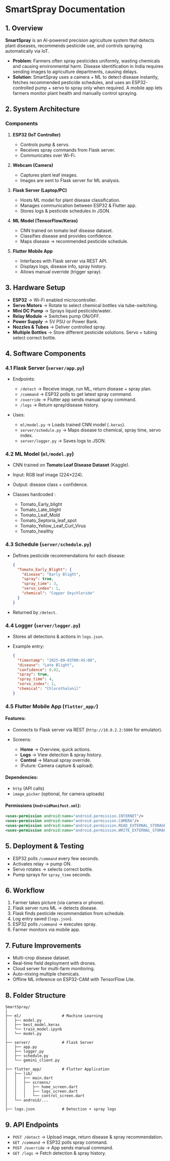 # SmartSpray Documentation

## 1. Overview

**SmartSpray** is an AI-powered precision agriculture system that detects plant diseases, recommends pesticide use, and controls spraying automatically via IoT.

* **Problem**: Farmers often spray pesticides uniformly, wasting chemicals and causing environmental harm. Disease identification in India requires sending images to agriculture departments, causing delays.
* **Solution**: SmartSpray uses a camera + ML to detect disease instantly, fetches recommended pesticide schedules, and uses an ESP32-controlled pump + servo to spray only when required. A mobile app lets farmers monitor plant health and manually control spraying.

## 2. System Architecture

### Components

1. **ESP32 (IoT Controller)**

   * Controls pump & servo.
   * Receives spray commands from Flask server.
   * Communicates over Wi-Fi.

2. **Webcam (Camera)**

   * Captures plant leaf images.
   * Images are sent to Flask server for ML analysis.

3. **Flask Server (Laptop/PC)**

   * Hosts ML model for plant disease classification.
   * Manages communication between ESP32 & Flutter app.
   * Stores logs & pesticide schedules in JSON.

4. **ML Model (TensorFlow/Keras)**

   * CNN trained on tomato leaf disease dataset.
   * Classifies disease and provides confidence.
   * Maps disease → recommended pesticide schedule.

5. **Flutter Mobile App**

   * Interfaces with Flask server via REST API.
   * Displays logs, disease info, spray history.
   * Allows manual override (trigger spray).

## 3. Hardware Setup

* **ESP32** → Wi-Fi enabled microcontroller.
* **Servo Motors** → Rotate to select chemical bottles via tube-switching.
* **Mini DC Pump** → Sprays liquid pesticide/water.
* **Relay Module** → Switches pump ON/OFF.
* **Power Supply** → 5V PSU or Power Bank.
* **Nozzles & Tubes** → Deliver controlled spray.
* **Multiple Bottles** → Store different pesticide solutions. Servo + tubing select correct bottle.

## 4. Software Components

### 4.1 Flask Server (`server/app.py`)

* Endpoints:

  * `/detect` → Receive image, run ML, return disease + spray plan.
  * `/command` → ESP32 polls to get latest spray command.
  * `/override` → Flutter app sends manual spray command.
  * `/logs` → Return spray/disease history.

* Uses:

  * `ml/model.py` → Loads trained CNN model (`.keras`).
  * `server/schedule.py` → Maps disease to chemical, spray time, servo index.
  * `server/logger.py` → Saves logs to JSON.

### 4.2 ML Model (`ml/model.py`)

* CNN trained on **Tomato Leaf Disease Dataset** (Kaggle).
* Input: RGB leaf image (224×224).
* Output: disease class + confidence.
* Classes hardcoded :

  * Tomato\_Early\_blight
  * Tomato\_Late\_blight
  * Tomato\_Leaf\_Mold
  * Tomato\_Septoria\_leaf\_spot
  * Tomato\_Yellow\_Leaf\_Curl\_Virus
  * Tomato\_healthy

### 4.3 Schedule (`server/schedule.py`)

* Defines pesticide recommendations for each disease:

  ```json
  {
    "Tomato_Early_Blight": {
      "disease": "Early Blight",
      "spray": true,
      "spray_time": 3,
      "servo_index": 1,
      "chemical": "Copper Oxychloride"
    }
  }
  ```
* Returned by `/detect`.

### 4.4 Logger (`server/logger.py`)

* Stores all detections & actions in `logs.json`.
* Example entry:

  ```json
  {
    "timestamp": "2025-09-03T00:45:00",
    "disease": "Late Blight",
    "confidence": 0.92,
    "spray": true,
    "spray_time": 4,
    "servo_index": 2,
    "chemical": "Chlorothalonil"
  }
  ```

### 4.5 Flutter Mobile App (`flutter_app/`)

#### Features:

* Connects to Flask server via REST (`http://10.0.2.2:5000` for emulator).
* Screens:

  * **Home** → Overview, quick actions.
  * **Logs** → View detection & spray history.
  * **Control** → Manual spray override.
  * (Future: Camera capture & upload).

#### Dependencies:

* `http` (API calls)
* `image_picker` (optional, for camera uploads)

#### Permissions (`AndroidManifest.xml`):

```xml
<uses-permission android:name="android.permission.INTERNET"/>
<uses-permission android:name="android.permission.CAMERA"/>
<uses-permission android:name="android.permission.READ_EXTERNAL_STORAGE"/>
<uses-permission android:name="android.permission.WRITE_EXTERNAL_STORAGE"/>
```

## 5. Deployment & Testing

* ESP32 polls `/command` every few seconds.
* Activates relay → pump ON.
* Servo rotates → selects correct bottle.
* Pump sprays for `spray_time` seconds.


## 6. Workflow

1. Farmer takes picture (via camera or phone).
2. Flask server runs ML → detects disease.
3. Flask finds pesticide recommendation from schedule.
4. Log entry saved (`logs.json`).
5. ESP32 polls `/command` → executes spray.
6. Farmer monitors via mobile app.

## 7. Future Improvements

* Multi-crop disease dataset.
* Real-time field deployment with drones.
* Cloud server for multi-farm monitoring.
* Auto-mixing multiple chemicals.
* Offline ML inference on ESP32-CAM with TensorFlow Lite.

## 8. Folder Structure

```
SmartSpray/
│
├── ml/                  # Machine Learning
│   ├── model.py
│   ├── best_model.keras
│   └── train_model.ipynb
│   └── model.py
│
├── server/              # Flask Server
│   ├── app.py
│   ├── logger.py
│   ├── schedule.py
│   └── gemini_client.py
│
├── flutter_app/         # Flutter Application
│   ├── lib/
│   │   ├── main.dart
│   │   ├── screens/
│   │   │   ├── home_screen.dart
│   │   │   ├── logs_screen.dart
│   │   │   └── control_screen.dart
│   └── android/...
│
├── logs.json            # Detection + spray logs
```

## 9. API Endpoints

* `POST /detect` → Upload image, return disease & spray recommendation.
* `GET /command` → ESP32 polls spray command.
* `POST /override` → App sends manual command.
* `GET /logs` → Fetch detection & spray history.
